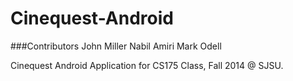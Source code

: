 Cinequest-Android
=================

###Contributors
John Miller
Nabil Amiri
Mark Odell

Cinequest Android Application for CS175 Class, Fall 2014 @ SJSU.
